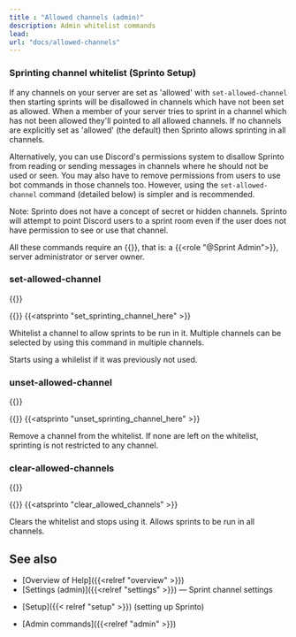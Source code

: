 ```yaml
---
title : "Allowed channels (admin)"
description: Admin whitelist commands
lead: 
url: "docs/allowed-channels"
---
```

### Sprinting channel whitelist (Sprinto Setup)

If any channels on your server are set as 'allowed' with `set-allowed-channel` then starting sprints will be disallowed in channels which have not been set as allowed. When a member of your server tries to sprint in a channel which has not been allowed they'll pointed to all allowed channels. If no channels are explicitly set as 'allowed' (the default) then Sprinto allows sprinting in all channels.

Alternatively, you can use Discord's permissions system to disallow Sprinto from reading or sending messages in channels where he should not be used or seen. You may also have to remove permissions from users to use bot commands in those channels too. However, using the `set-allowed-channel` command (detailed below) is simpler and is recommended.

Note: Sprinto does not have a concept of secret or hidden channels. Sprinto will attempt to point Discord users to a sprint room even if the user does not have permission to see or use that channel.

All these commands require an {{<tag-admin>}}, that is: a {{<role "@Sprint Admin">}}, server administrator or server owner.

### set-allowed-channel
{{<tag-admin>}}

{{<slash name="setup-set-allowed-channel" >}} 
{{<atsprinto "set_sprinting_channel_here" >}} 

Whitelist a channel to allow sprints to be run in it. Multiple channels can be selected by using this command in multiple channels. 

Starts using a whilelist if it was previously not used.

### unset-allowed-channel
{{<tag-admin>}}

{{<slash name="setup-unset-allowed-channel" >}} 
{{<atsprinto "unset_sprinting_channel_here" >}} 

Remove a channel from the whitelist. If none are left on the whitelist, sprinting is not restricted to any channel.

### clear-allowed-channels
{{<tag-admin>}}

{{<slash name="setup-clear-allowed-channels" >}} 
{{<atsprinto "clear_allowed_channels" >}} 

Clears the whitelist and stops using it. Allows sprints to be run in all channels.

<!-- Previously named "/setup-reset-sprinting-channels" but sometimes people accdientally used that command because it had "sprint" in it. Also: @sprinto reset_sprinting_channels -->

<!-- Alternatively, you can remove Sprinto's _Send Messages_ permission in rooms you don't want Sprinto to respond in, or remove his _Read Messages_ permission in channels you don't want Sprinto seen in. --> 

## See also
- [Overview of Help]({{<relref "overview" >}})
- [Settings (admin)]({{<relref "settings" >}}) — Sprint channel settings
* [Setup]({{< relref "setup" >}}) (setting up Sprinto)
- [Admin commands]({{<relref "admin" >}}) 

